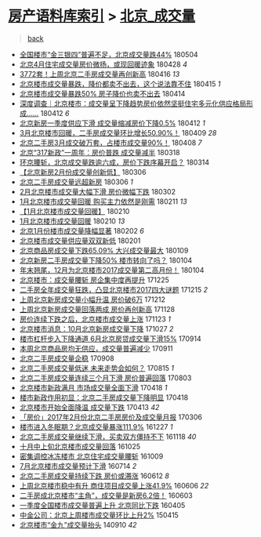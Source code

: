 [房产语料库索引](../../README.md)  > [北京_成交量](北京_成交量.md)
====
> [back](../README.md)

- [全国楼市“金三银四”普遍不足，北京成交量跌44%](http://jkwz.applinzi.com/ittc/7099398738919556107.html#%E5%85%A8%E5%9B%BD%E6%A5%BC%E5%B8%82%E2%80%9C%E9%87%91%E4%B8%89%E9%93%B6%E5%9B%9B%E2%80%9D%E6%99%AE%E9%81%8D%E4%B8%8D%E8%B6%B3%EF%BC%8C%E5%8C%97%E4%BA%AC%E6%88%90%E4%BA%A4%E9%87%8F%E8%B7%8C44%25) 180504  
- [北京4月住宅成交量房价微扬，或现回暖迹象](http://jkwz.applinzi.com/ittc/7096977777905632267.html#%E5%8C%97%E4%BA%AC4%E6%9C%88%E4%BD%8F%E5%AE%85%E6%88%90%E4%BA%A4%E9%87%8F%E6%88%BF%E4%BB%B7%E5%BE%AE%E6%89%AC%EF%BC%8C%E6%88%96%E7%8E%B0%E5%9B%9E%E6%9A%96%E8%BF%B9%E8%B1%A1) 180428 *4* 
- [3772套！上周北京二手房成交量再创新高](http://jkwz.applinzi.com/ittc/7092519745058505739.html#3772%E5%A5%97%EF%BC%81%E4%B8%8A%E5%91%A8%E5%8C%97%E4%BA%AC%E4%BA%8C%E6%89%8B%E6%88%BF%E6%88%90%E4%BA%A4%E9%87%8F%E5%86%8D%E5%88%9B%E6%96%B0%E9%AB%98) 180416 *13* 
- [北京楼市成交量暴跌，降价都卖不出去，这个说法靠不住](http://jkwz.applinzi.com/ittc/7092288447412962314.html#%E5%8C%97%E4%BA%AC%E6%A5%BC%E5%B8%82%E6%88%90%E4%BA%A4%E9%87%8F%E6%9A%B4%E8%B7%8C%EF%BC%8C%E9%99%8D%E4%BB%B7%E9%83%BD%E5%8D%96%E4%B8%8D%E5%87%BA%E5%8E%BB%EF%BC%8C%E8%BF%99%E4%B8%AA%E8%AF%B4%E6%B3%95%E9%9D%A0%E4%B8%8D%E4%BD%8F) 180415 *1* 
- [北京楼市成交量暴跌50% 房子降价也卖不出去](http://jkwz.applinzi.com/ittc/7091742787420816401.html#%E5%8C%97%E4%BA%AC%E6%A5%BC%E5%B8%82%E6%88%90%E4%BA%A4%E9%87%8F%E6%9A%B4%E8%B7%8C50%25+%E6%88%BF%E5%AD%90%E9%99%8D%E4%BB%B7%E4%B9%9F%E5%8D%96%E4%B8%8D%E5%87%BA%E5%8E%BB) 180414  
- [深度调查｜北京楼市：成交量呈下降趋势房价依然坚挺住宅多元化供应格局形成……](http://jkwz.applinzi.com/ittc/7091006759781270544.html#%E6%B7%B1%E5%BA%A6%E8%B0%83%E6%9F%A5%EF%BD%9C%E5%8C%97%E4%BA%AC%E6%A5%BC%E5%B8%82%EF%BC%9A%E6%88%90%E4%BA%A4%E9%87%8F%E5%91%88%E4%B8%8B%E9%99%8D%E8%B6%8B%E5%8A%BF%E6%88%BF%E4%BB%B7%E4%BE%9D%E7%84%B6%E5%9D%9A%E6%8C%BA%E4%BD%8F%E5%AE%85%E5%A4%9A%E5%85%83%E5%8C%96%E4%BE%9B%E5%BA%94%E6%A0%BC%E5%B1%80%E5%BD%A2%E6%88%90%E2%80%A6%E2%80%A6) 180412 *6* 
- [北京新房一季度供应下滑 成交量缩减房价下降0.5%](http://jkwz.applinzi.com/ittc/7090876684347900945.html#%E5%8C%97%E4%BA%AC%E6%96%B0%E6%88%BF%E4%B8%80%E5%AD%A3%E5%BA%A6%E4%BE%9B%E5%BA%94%E4%B8%8B%E6%BB%91+%E6%88%90%E4%BA%A4%E9%87%8F%E7%BC%A9%E5%87%8F%E6%88%BF%E4%BB%B7%E4%B8%8B%E9%99%8D0.5%25) 180412 *1* 
- [3月北京楼市回暖，二手房成交量环比增长50.90%！](http://jkwz.applinzi.com/ittc/7089903581924951051.html#3%E6%9C%88%E5%8C%97%E4%BA%AC%E6%A5%BC%E5%B8%82%E5%9B%9E%E6%9A%96%EF%BC%8C%E4%BA%8C%E6%89%8B%E6%88%BF%E6%88%90%E4%BA%A4%E9%87%8F%E7%8E%AF%E6%AF%94%E5%A2%9E%E9%95%BF50.90%25%EF%BC%81) 180409 *28* 
- [北京二手房3月成交破万套，占楼市成交量90%！](http://jkwz.applinzi.com/ittc/7089630344305443847.html#%E5%8C%97%E4%BA%AC%E4%BA%8C%E6%89%8B%E6%88%BF3%E6%9C%88%E6%88%90%E4%BA%A4%E7%A0%B4%E4%B8%87%E5%A5%97%EF%BC%8C%E5%8D%A0%E6%A5%BC%E5%B8%82%E6%88%90%E4%BA%A4%E9%87%8F90%25%EF%BC%81) 180408 *7* 
- [北京“317新政”一周年：房价普跌 成交量减半](http://jkwz.applinzi.com/ittc/7081929422703952906.html#%E5%8C%97%E4%BA%AC%E2%80%9C317%E6%96%B0%E6%94%BF%E2%80%9D%E4%B8%80%E5%91%A8%E5%B9%B4%EF%BC%9A%E6%88%BF%E4%BB%B7%E6%99%AE%E8%B7%8C+%E6%88%90%E4%BA%A4%E9%87%8F%E5%87%8F%E5%8D%8A) 180318  
- [环京腰斩，北京成交量跌逾六成，房价下跌序幕开启？](http://jkwz.applinzi.com/ittc/7080379963293565969.html#%E7%8E%AF%E4%BA%AC%E8%85%B0%E6%96%A9%EF%BC%8C%E5%8C%97%E4%BA%AC%E6%88%90%E4%BA%A4%E9%87%8F%E8%B7%8C%E9%80%BE%E5%85%AD%E6%88%90%EF%BC%8C%E6%88%BF%E4%BB%B7%E4%B8%8B%E8%B7%8C%E5%BA%8F%E5%B9%95%E5%BC%80%E5%90%AF%EF%BC%9F) 180314  
- [【北京新房2月份成交量创新低】](http://jkwz.applinzi.com/ittc/7077282069107704838.html#%E3%80%90%E5%8C%97%E4%BA%AC%E6%96%B0%E6%88%BF2%E6%9C%88%E4%BB%BD%E6%88%90%E4%BA%A4%E9%87%8F%E5%88%9B%E6%96%B0%E4%BD%8E%E3%80%91) 180306  
- [北京二手房成交量远超新房](http://jkwz.applinzi.com/ittc/7077264141809353744.html#%E5%8C%97%E4%BA%AC%E4%BA%8C%E6%89%8B%E6%88%BF%E6%88%90%E4%BA%A4%E9%87%8F%E8%BF%9C%E8%B6%85%E6%96%B0%E6%88%BF) 180306 *1* 
- [2月北京楼市成交量大幅下滑 房价微幅下跌](http://jkwz.applinzi.com/ittc/7075953223561380870.html#2%E6%9C%88%E5%8C%97%E4%BA%AC%E6%A5%BC%E5%B8%82%E6%88%90%E4%BA%A4%E9%87%8F%E5%A4%A7%E5%B9%85%E4%B8%8B%E6%BB%91+%E6%88%BF%E4%BB%B7%E5%BE%AE%E5%B9%85%E4%B8%8B%E8%B7%8C) 180302  
- [1月北京楼市成交量回暖 购买主力依然是刚需](http://jkwz.applinzi.com/ittc/7068829334729393162.html#1%E6%9C%88%E5%8C%97%E4%BA%AC%E6%A5%BC%E5%B8%82%E6%88%90%E4%BA%A4%E9%87%8F%E5%9B%9E%E6%9A%96+%E8%B4%AD%E4%B9%B0%E4%B8%BB%E5%8A%9B%E4%BE%9D%E7%84%B6%E6%98%AF%E5%88%9A%E9%9C%80) 180211 *13* 
- [【1月北京楼市成交量回暖】](http://jkwz.applinzi.com/ittc/7068467264649430033.html#%E3%80%901%E6%9C%88%E5%8C%97%E4%BA%AC%E6%A5%BC%E5%B8%82%E6%88%90%E4%BA%A4%E9%87%8F%E5%9B%9E%E6%9A%96%E3%80%91) 180210  
- [1月北京楼市成交量回暖](http://jkwz.applinzi.com/ittc/7068408568946885649.html#1%E6%9C%88%E5%8C%97%E4%BA%AC%E6%A5%BC%E5%B8%82%E6%88%90%E4%BA%A4%E9%87%8F%E5%9B%9E%E6%9A%96) 180210 *13* 
- [北京1月份楼市成交量降幅显著](http://jkwz.applinzi.com/ittc/7065271283619464209.html#%E5%8C%97%E4%BA%AC1%E6%9C%88%E4%BB%BD%E6%A5%BC%E5%B8%82%E6%88%90%E4%BA%A4%E9%87%8F%E9%99%8D%E5%B9%85%E6%98%BE%E8%91%97) 180202 *6* 
- [北京楼市成交量供应量双双新低](http://jkwz.applinzi.com/ittc/7065052189234299914.html#%E5%8C%97%E4%BA%AC%E6%A5%BC%E5%B8%82%E6%88%90%E4%BA%A4%E9%87%8F%E4%BE%9B%E5%BA%94%E9%87%8F%E5%8F%8C%E5%8F%8C%E6%96%B0%E4%BD%8E) 180201  
- [北京商品房成交量下跌65.09% 大兴成交量最大](http://jkwz.applinzi.com/ittc/7056544205889864711.html#%E5%8C%97%E4%BA%AC%E5%95%86%E5%93%81%E6%88%BF%E6%88%90%E4%BA%A4%E9%87%8F%E4%B8%8B%E8%B7%8C65.09%25+%E5%A4%A7%E5%85%B4%E6%88%90%E4%BA%A4%E9%87%8F%E6%9C%80%E5%A4%A7) 180109  
- [北京新房二手房成交量下降50% 楼市转向了吗？](http://jkwz.applinzi.com/ittc/7054814377285256199.html#%E5%8C%97%E4%BA%AC%E6%96%B0%E6%88%BF%E4%BA%8C%E6%89%8B%E6%88%BF%E6%88%90%E4%BA%A4%E9%87%8F%E4%B8%8B%E9%99%8D50%25+%E6%A5%BC%E5%B8%82%E8%BD%AC%E5%90%91%E4%BA%86%E5%90%97%EF%BC%9F) 180104  
- [年末翘尾，12月为北京楼市2017成交量第二高月份！](http://jkwz.applinzi.com/ittc/7054666314205889553.html#%E5%B9%B4%E6%9C%AB%E7%BF%98%E5%B0%BE%EF%BC%8C12%E6%9C%88%E4%B8%BA%E5%8C%97%E4%BA%AC%E6%A5%BC%E5%B8%822017%E6%88%90%E4%BA%A4%E9%87%8F%E7%AC%AC%E4%BA%8C%E9%AB%98%E6%9C%88%E4%BB%BD%EF%BC%81) 180104  
- [北京楼市：成交量腰斩 房企集中度再提升](http://jkwz.applinzi.com/ittc/7051052203735778321.html#%E5%8C%97%E4%BA%AC%E6%A5%BC%E5%B8%82%EF%BC%9A%E6%88%90%E4%BA%A4%E9%87%8F%E8%85%B0%E6%96%A9+%E6%88%BF%E4%BC%81%E9%9B%86%E4%B8%AD%E5%BA%A6%E5%86%8D%E6%8F%90%E5%8D%87) 171225  
- [二手房全年成交量狂跌，凸显北京楼市2017四大谜题](http://jkwz.applinzi.com/ittc/7047418983530103824.html#%E4%BA%8C%E6%89%8B%E6%88%BF%E5%85%A8%E5%B9%B4%E6%88%90%E4%BA%A4%E9%87%8F%E7%8B%82%E8%B7%8C%EF%BC%8C%E5%87%B8%E6%98%BE%E5%8C%97%E4%BA%AC%E6%A5%BC%E5%B8%822017%E5%9B%9B%E5%A4%A7%E8%B0%9C%E9%A2%98) 171215 *2* 
- [上周北京新房成交量小幅升温 房价破6万](http://jkwz.applinzi.com/ittc/7046154117238490128.html#%E4%B8%8A%E5%91%A8%E5%8C%97%E4%BA%AC%E6%96%B0%E6%88%BF%E6%88%90%E4%BA%A4%E9%87%8F%E5%B0%8F%E5%B9%85%E5%8D%87%E6%B8%A9+%E6%88%BF%E4%BB%B7%E7%A0%B46%E4%B8%87) 171212  
- [上周北京新房成交量回落两成 房价再创新高](http://jkwz.applinzi.com/ittc/7040901189749703697.html#%E4%B8%8A%E5%91%A8%E5%8C%97%E4%BA%AC%E6%96%B0%E6%88%BF%E6%88%90%E4%BA%A4%E9%87%8F%E5%9B%9E%E8%90%BD%E4%B8%A4%E6%88%90+%E6%88%BF%E4%BB%B7%E5%86%8D%E5%88%9B%E6%96%B0%E9%AB%98) 171128  
- [房价连续下跌之后，北京楼市成交量上涨](http://jkwz.applinzi.com/ittc/7039075825180214288.html#%E6%88%BF%E4%BB%B7%E8%BF%9E%E7%BB%AD%E4%B8%8B%E8%B7%8C%E4%B9%8B%E5%90%8E%EF%BC%8C%E5%8C%97%E4%BA%AC%E6%A5%BC%E5%B8%82%E6%88%90%E4%BA%A4%E9%87%8F%E4%B8%8A%E6%B6%A8) 171123 *1* 
- [北京楼市消息：10月北京新房成交量下降](http://jkwz.applinzi.com/ittc/7029089611622646800.html#%E5%8C%97%E4%BA%AC%E6%A5%BC%E5%B8%82%E6%B6%88%E6%81%AF%EF%BC%9A10%E6%9C%88%E5%8C%97%E4%BA%AC%E6%96%B0%E6%88%BF%E6%88%90%E4%BA%A4%E9%87%8F%E4%B8%8B%E9%99%8D) 171027 *2* 
- [楼市杠杆步入下降通道 6月北京房贷成交量下滑15%](http://jkwz.applinzi.com/ittc/7013040632606753552.html#%E6%A5%BC%E5%B8%82%E6%9D%A0%E6%9D%86%E6%AD%A5%E5%85%A5%E4%B8%8B%E9%99%8D%E9%80%9A%E9%81%93+6%E6%9C%88%E5%8C%97%E4%BA%AC%E6%88%BF%E8%B4%B7%E6%88%90%E4%BA%A4%E9%87%8F%E4%B8%8B%E6%BB%9115%25) 170914  
- [本周北京商品房均无供应，成交量普遍减少](http://jkwz.applinzi.com/ittc/7011988177286595600.html#%E6%9C%AC%E5%91%A8%E5%8C%97%E4%BA%AC%E5%95%86%E5%93%81%E6%88%BF%E5%9D%87%E6%97%A0%E4%BE%9B%E5%BA%94%EF%BC%8C%E6%88%90%E4%BA%A4%E9%87%8F%E6%99%AE%E9%81%8D%E5%87%8F%E5%B0%91) 170911  
- [北京二手房成交量企稳](http://jkwz.applinzi.com/ittc/7010823278418215697.html#%E5%8C%97%E4%BA%AC%E4%BA%8C%E6%89%8B%E6%88%BF%E6%88%90%E4%BA%A4%E9%87%8F%E4%BC%81%E7%A8%B3) 170908  
- [北京二手房成交量低迷 未来走势会如何？](http://jkwz.applinzi.com/ittc/7001958482021188624.html#%E5%8C%97%E4%BA%AC%E4%BA%8C%E6%89%8B%E6%88%BF%E6%88%90%E4%BA%A4%E9%87%8F%E4%BD%8E%E8%BF%B7+%E6%9C%AA%E6%9D%A5%E8%B5%B0%E5%8A%BF%E4%BC%9A%E5%A6%82%E4%BD%95%EF%BC%9F) 170815 *1* 
- [北京二手房成交量连续三个月下滑  房价普遍回落](http://jkwz.applinzi.com/ittc/6997360522532750352.html#%E5%8C%97%E4%BA%AC%E4%BA%8C%E6%89%8B%E6%88%BF%E6%88%90%E4%BA%A4%E9%87%8F%E8%BF%9E%E7%BB%AD%E4%B8%89%E4%B8%AA%E6%9C%88%E4%B8%8B%E6%BB%91++%E6%88%BF%E4%BB%B7%E6%99%AE%E9%81%8D%E5%9B%9E%E8%90%BD) 170803  
- [北京楼市新政满月 市场成交量全面下滑](http://jkwz.applinzi.com/ittc/6957882740505576453.html#%E5%8C%97%E4%BA%AC%E6%A5%BC%E5%B8%82%E6%96%B0%E6%94%BF%E6%BB%A1%E6%9C%88+%E5%B8%82%E5%9C%BA%E6%88%90%E4%BA%A4%E9%87%8F%E5%85%A8%E9%9D%A2%E4%B8%8B%E6%BB%91) 170418 *1* 
- [楼市新政作用初显：北京二手房成交量下降明显](http://jkwz.applinzi.com/ittc/6957801670850380804.html#%E6%A5%BC%E5%B8%82%E6%96%B0%E6%94%BF%E4%BD%9C%E7%94%A8%E5%88%9D%E6%98%BE%EF%BC%9A%E5%8C%97%E4%BA%AC%E4%BA%8C%E6%89%8B%E6%88%BF%E6%88%90%E4%BA%A4%E9%87%8F%E4%B8%8B%E9%99%8D%E6%98%8E%E6%98%BE) 170418  
- [北京楼市开始全面降温 成交量下跌](http://jkwz.applinzi.com/ittc/6955817621164393477.html#%E5%8C%97%E4%BA%AC%E6%A5%BC%E5%B8%82%E5%BC%80%E5%A7%8B%E5%85%A8%E9%9D%A2%E9%99%8D%E6%B8%A9+%E6%88%90%E4%BA%A4%E9%87%8F%E4%B8%8B%E8%B7%8C) 170413 *42* 
- [「房价」2017年2月份北京二手房房价及成交量月报](http://jkwz.applinzi.com/ittc/6941999128765793284.html#%E3%80%8C%E6%88%BF%E4%BB%B7%E3%80%8D2017%E5%B9%B42%E6%9C%88%E4%BB%BD%E5%8C%97%E4%BA%AC%E4%BA%8C%E6%89%8B%E6%88%BF%E6%88%BF%E4%BB%B7%E5%8F%8A%E6%88%90%E4%BA%A4%E9%87%8F%E6%9C%88%E6%8A%A5) 170306  
- [楼市进入冬眠期？北京成交量暴涨111.9%](http://jkwz.applinzi.com/ittc/6916334052797056005.html#%E6%A5%BC%E5%B8%82%E8%BF%9B%E5%85%A5%E5%86%AC%E7%9C%A0%E6%9C%9F%EF%BC%9F%E5%8C%97%E4%BA%AC%E6%88%90%E4%BA%A4%E9%87%8F%E6%9A%B4%E6%B6%A8111.9%25) 161227 *1* 
- [北京二手房成交量继续下滑，买卖双方僵持不下](http://jkwz.applinzi.com/ittc/6901624420790961157.html#%E5%8C%97%E4%BA%AC%E4%BA%8C%E6%89%8B%E6%88%BF%E6%88%90%E4%BA%A4%E9%87%8F%E7%BB%A7%E7%BB%AD%E4%B8%8B%E6%BB%91%EF%BC%8C%E4%B9%B0%E5%8D%96%E5%8F%8C%E6%96%B9%E5%83%B5%E6%8C%81%E4%B8%8D%E4%B8%8B) 161118 *40* 
- [十月中上旬北京楼市成交量回落](http://jkwz.applinzi.com/ittc/6892988739063645188.html#%E5%8D%81%E6%9C%88%E4%B8%AD%E4%B8%8A%E6%97%AC%E5%8C%97%E4%BA%AC%E6%A5%BC%E5%B8%82%E6%88%90%E4%BA%A4%E9%87%8F%E5%9B%9E%E8%90%BD) 161025  
- [密集调控冰冻楼市 北京住宅成交量腰斩](http://jkwz.applinzi.com/ittc/6887127984854533124.html#%E5%AF%86%E9%9B%86%E8%B0%83%E6%8E%A7%E5%86%B0%E5%86%BB%E6%A5%BC%E5%B8%82+%E5%8C%97%E4%BA%AC%E4%BD%8F%E5%AE%85%E6%88%90%E4%BA%A4%E9%87%8F%E8%85%B0%E6%96%A9) 161009  
- [7月北京楼市成交量预计下滑](http://jkwz.applinzi.com/ittc/6854734117752800260.html#7%E6%9C%88%E5%8C%97%E4%BA%AC%E6%A5%BC%E5%B8%82%E6%88%90%E4%BA%A4%E9%87%8F%E9%A2%84%E8%AE%A1%E4%B8%8B%E6%BB%91) 160714 *2* 
- [北京二手房成交量持续下跌 房价或滞涨](http://jkwz.applinzi.com/ittc/6842890959226143748.html#%E5%8C%97%E4%BA%AC%E4%BA%8C%E6%89%8B%E6%88%BF%E6%88%90%E4%BA%A4%E9%87%8F%E6%8C%81%E7%BB%AD%E4%B8%8B%E8%B7%8C+%E6%88%BF%E4%BB%B7%E6%88%96%E6%BB%9E%E6%B6%A8) 160612 *8* 
- [上周北京楼市稳中有升 商住项目成交量上涨41.9%](http://jkwz.applinzi.com/ittc/6840579661494748164.html#%E4%B8%8A%E5%91%A8%E5%8C%97%E4%BA%AC%E6%A5%BC%E5%B8%82%E7%A8%B3%E4%B8%AD%E6%9C%89%E5%8D%87+%E5%95%86%E4%BD%8F%E9%A1%B9%E7%9B%AE%E6%88%90%E4%BA%A4%E9%87%8F%E4%B8%8A%E6%B6%A841.9%25) 160606 *22* 
- [二手房成北京楼市“主角”，成交量是新房6.2倍！](http://jkwz.applinzi.com/ittc/6839537710322418693.html#%E4%BA%8C%E6%89%8B%E6%88%BF%E6%88%90%E5%8C%97%E4%BA%AC%E6%A5%BC%E5%B8%82%E2%80%9C%E4%B8%BB%E8%A7%92%E2%80%9D%EF%BC%8C%E6%88%90%E4%BA%A4%E9%87%8F%E6%98%AF%E6%96%B0%E6%88%BF6.2%E5%80%8D%EF%BC%81) 160603  
- [一季度全国楼市成交量普遍上升  北京同比下跌](http://jkwz.applinzi.com/ittc/6817714442926031877.html#%E4%B8%80%E5%AD%A3%E5%BA%A6%E5%85%A8%E5%9B%BD%E6%A5%BC%E5%B8%82%E6%88%90%E4%BA%A4%E9%87%8F%E6%99%AE%E9%81%8D%E4%B8%8A%E5%8D%87++%E5%8C%97%E4%BA%AC%E5%90%8C%E6%AF%94%E4%B8%8B%E8%B7%8C) 160405  
- [中金公司：北京上周楼市成交量环比上升2%](http://jkwz.applinzi.com/ittc/547650611400986564.html#%E4%B8%AD%E9%87%91%E5%85%AC%E5%8F%B8%EF%BC%9A%E5%8C%97%E4%BA%AC%E4%B8%8A%E5%91%A8%E6%A5%BC%E5%B8%82%E6%88%90%E4%BA%A4%E9%87%8F%E7%8E%AF%E6%AF%94%E4%B8%8A%E5%8D%872%25) 150415  
- [北京楼市“金九”成交量抬头](http://jkwz.applinzi.com/ittc/547650611373424161.html#%E5%8C%97%E4%BA%AC%E6%A5%BC%E5%B8%82%E2%80%9C%E9%87%91%E4%B9%9D%E2%80%9D%E6%88%90%E4%BA%A4%E9%87%8F%E6%8A%AC%E5%A4%B4) 140910 *42* 
